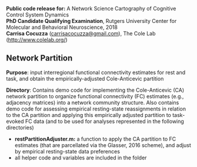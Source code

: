 **Public code release for:** A Network Science Cartography of Cognitive Control System Dynamics  
**PhD Candidate Qualifying Examination**, Rutgers University Center for Molecular and Behavioral Neuroscience, 2018  
**Carrisa Cocuzza** (carrisacocuzza@gmail.com), The Cole Lab (http://www.colelab.org/)  

## Network Partition 
**Purpose**: input interregional functional connectivity estimates for rest and task, and obtain the empirically-adjusted Cole-Anticevic partition

**Directory**: Contains demo code for implementing the Cole-Anticevic (CA) network partition to organize functional connectivity (FC) estimates (e.g., adjacency matrices) into a network community structure. Also contains demo code for assessing empirical resting-state reassignments in relation to the CA partition and applying this empirically adjusted partition to task-evoked FC data (and to be used for analyses represented in the following directories)
  - **restPartitionAdjuster.m:** a function to apply the CA partition to FC estimates (that are parcellated via the Glasser, 2016 scheme), and adjust by empirical resting-state data preferences 
  - all helper code and variables are included in the folder 
